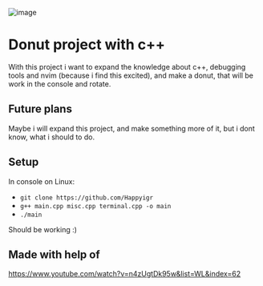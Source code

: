 ![image](https://github.com/Happyigr/Donut/assets/78278275/c9d12290-f02b-46e2-9e9c-505018875490)

# Donut project with c++

With this project i want to expand the knowledge about c++, debugging tools and nvim (because i find this excited), and make a donut, that will be work in the console and rotate.

## Future plans

Maybe i will expand this project, and make something more of it, but i dont know, what i should to do.

## Setup

In console on Linux:
- `git clone https://github.com/Happyigr`
- `g++ main.cpp misc.cpp terminal.cpp -o main`
- `./main`

Should be working :)

## Made with help of

https://www.youtube.com/watch?v=n4zUgtDk95w&list=WL&index=62
